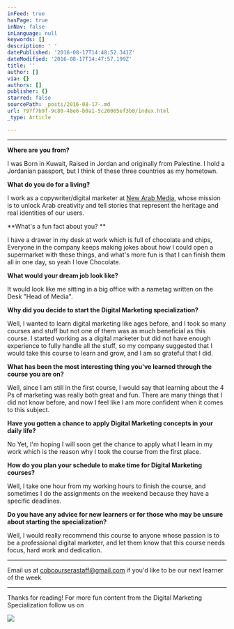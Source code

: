 ```yaml
---
inFeed: true
hasPage: true
inNav: false
inLanguage: null
keywords: []
description: ' '
datePublished: '2016-08-17T14:48:52.341Z'
dateModified: '2016-08-17T14:47:57.199Z'
title: ''
author: []
via: {}
authors: []
publisher: {}
starred: false
sourcePath: _posts/2016-08-17-.md
url: 797f7b9f-9c80-48e6-b0a1-5c20005ef3b0/index.html
_type: Article

---
```

****

**Where are you from?**

I was Born in Kuwait, Raised in Jordan and originally from Palestine.
I hold a Jordanian passport, but I think of these three countries as my
hometown.

**What do you do for a living?**

I work as a copywriter/digital marketer at [New Arab Media][0], whose mission is to unlock Arab creativity and tell stories that represent the heritage and real identities of our users.

**What's a fun fact about you? **

I have a drawer in my desk at work which is full of chocolate and 
chips, Everyone in the company keeps making jokes about how I could open
a supermarket with these things, and what's more fun is that I can 
finish them all in one day, so yeah I love Chocolate.

**What would your dream job look like?**

It would look like me sitting in a big office with a nametag written on the Desk "Head of Media".

**Why did you decide to start the Digital Marketing specialization?**

Well, I wanted to learn digital marketing like ages before, and I 
took so many courses and stuff but not one of them was as much 
beneficial as this course. I started working as a digital marketer but 
did not have enough experience to fully handle all the stuff, so my 
company suggested that I would take this course to learn and grow, and I
am so grateful that I did.

**What has been the most interesting thing you've learned through the course you are on?**

Well, since I am still in the first course, I would say that learning
about the 4 Ps of marketing was really both great and fun. There are 
many things that I did not know before, and now I feel like I am more 
confident when it comes to this subject.

**Have you gotten a chance to apply Digital Marketing concepts in your daily life?**

No Yet, I'm hoping I will soon get the chance to apply what I learn 
in my work which is the reason why I took the course from the first 
place.

**How do you plan your schedule to make time for Digital Marketing courses?**

Well, I take one hour from my working hours to finish the course, and
sometimes I do the assignments on the weekend because they have a 
specific deadlines.

**Do you have any advice for new learners or for those who may be unsure about starting the specialization?**

Well, I would really recommend this course to anyone whose passion is
to be a professional digital marketer, and let them know that this 
course needs focus, hard work and dedication.

---

Email us at cobcourserastaff@gmail.com if you'd like to be our next learner of the week

---

Thanks for reading! For more fun content from the Digital Marketing Specialization follow us on 

  
![](https://the-grid-user-content.s3-us-west-2.amazonaws.com/99780cfd-3174-40dd-81f0-fcc17452b72c.png)

[0]: http://www.na3m.com/